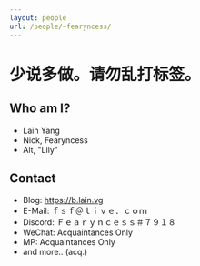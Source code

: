 ```yaml
---
layout: people
url: /people/~fearyncess/
---
```


少说多做。请勿乱打标签。
==========================

Who am I?
-----------
- Lain Yang
- Nick, Fearyncess
- Alt, "Lily"

Contact
---------
- Blog:     https://b.lain.vg
- E-Mail:   ｆｓｆ＠ｌｉｖｅ．ｃｏｍ 
- Discord:  Ｆｅａｒｙｎｃｅｓｓ＃７９１８
- WeChat:   Acquaintances Only
- MP:       Acquaintances Only
- and more.. (acq.)
